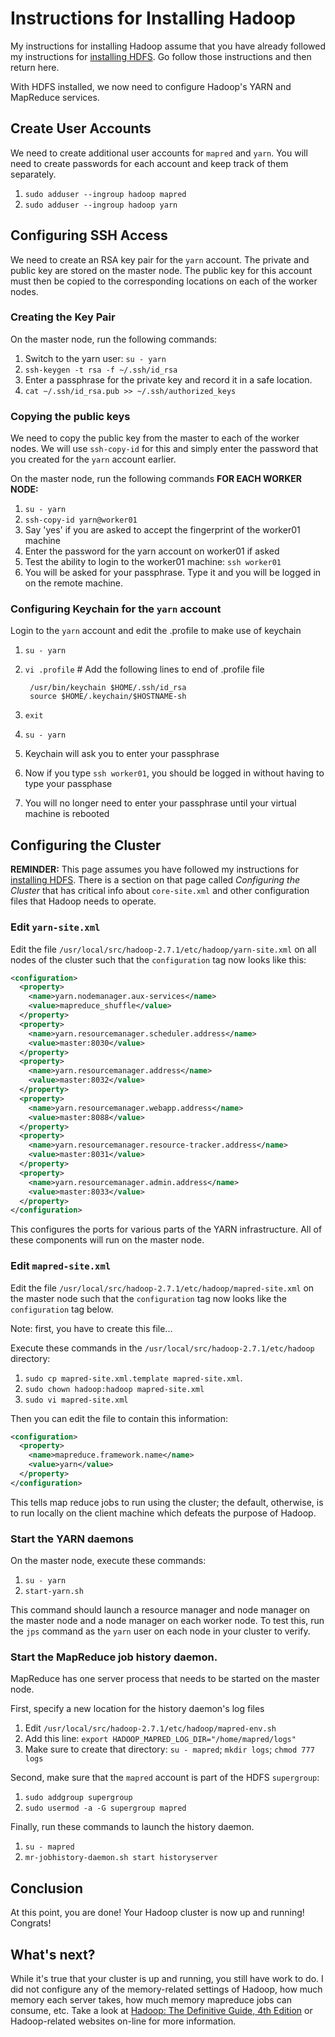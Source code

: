 # Instructions for Installing Hadoop

My instructions for installing Hadoop assume that you have already followed my instructions for [installing HDFS](https://github.com/kenbod/sysadmin/blob/master/hdfs.md). Go follow those instructions and then return here.

With HDFS installed, we now need to configure Hadoop's YARN and MapReduce services.

## Create User Accounts

We need to create additional user accounts for `mapred` and `yarn`. You will need to create passwords for each account and keep track of them separately.

1. `sudo adduser --ingroup hadoop mapred`
2. `sudo adduser --ingroup hadoop yarn`

## Configuring SSH Access

We need to create an RSA key pair for the `yarn` account. The private and public key are stored on the master node. The public key for this account must then be copied to the corresponding locations on each of the worker nodes.

### Creating the Key Pair

On the master node, run the following commands:

1. Switch to the yarn user: `su - yarn` 
2. `ssh-keygen -t rsa -f ~/.ssh/id_rsa`
3. Enter a passphrase for the private key and record it in a safe location.
4. `cat ~/.ssh/id_rsa.pub >> ~/.ssh/authorized_keys`

### Copying the public keys

We need to copy the public key from the master to each of the worker nodes. We will use `ssh-copy-id` for this and simply enter the password that you created for the `yarn` account earlier.

On the master node, run the following commands **FOR EACH WORKER NODE:**

1. `su - yarn`
2. `ssh-copy-id yarn@worker01`
3. Say 'yes' if you are asked to accept the fingerprint of the worker01 machine
4. Enter the password for the yarn account on worker01 if asked
5. Test the ability to login to the worker01 machine: `ssh worker01`
6. You will be asked for your passphrase. Type it and you will be logged in on the remote machine.

### Configuring Keychain for the `yarn` account

Login to the `yarn` account and edit the .profile to make use of keychain

1. `su - yarn`
2. `vi .profile` # Add the following lines to end of .profile file

        /usr/bin/keychain $HOME/.ssh/id_rsa
        source $HOME/.keychain/$HOSTNAME-sh

3. `exit`
4. `su - yarn`
5. Keychain will ask you to enter your passphrase
6. Now if you type `ssh worker01`, you should be logged in without having to type your passphase
7. You will no longer need to enter your passphrase until your virtual machine is rebooted

## Configuring the Cluster

**REMINDER:** This page assumes you have followed my instructions for [installing
HDFS](https://github.com/kenbod/sysadmin/blob/master/hdfs.md). There is a section on that page called *Configuring the Cluster* that has critical info about `core-site.xml` and other configuration files that Hadoop needs to operate.

### Edit `yarn-site.xml`

Edit the file `/usr/local/src/hadoop-2.7.1/etc/hadoop/yarn-site.xml` on all nodes of the cluster such that the `configuration` tag now looks like this:

```xml
<configuration>
  <property>
    <name>yarn.nodemanager.aux-services</name>
    <value>mapreduce_shuffle</value>
  </property>
  <property>
    <name>yarn.resourcemanager.scheduler.address</name>
    <value>master:8030</value>
  </property>
  <property>
    <name>yarn.resourcemanager.address</name>
    <value>master:8032</value>
  </property>
  <property>
    <name>yarn.resourcemanager.webapp.address</name>
    <value>master:8088</value>
  </property>
  <property>
    <name>yarn.resourcemanager.resource-tracker.address</name>
    <value>master:8031</value>
  </property>
  <property>
    <name>yarn.resourcemanager.admin.address</name>
    <value>master:8033</value>
  </property>
</configuration>
```

This configures the ports for various parts of the YARN infrastructure. All of these components will run on the master node.

### Edit `mapred-site.xml`

Edit the file `/usr/local/src/hadoop-2.7.1/etc/hadoop/mapred-site.xml` on the master node such that the `configuration` tag now looks like the `configuration` tag below.

Note: first, you have to create this file...

Execute these commands in the `/usr/local/src/hadoop-2.7.1/etc/hadoop` directory:

1. `sudo cp mapred-site.xml.template mapred-site.xml`.
2. `sudo chown hadoop:hadoop mapred-site.xml`
3. `sudo vi mapred-site.xml`

Then you can edit the file to contain this information:

```xml
<configuration>
  <property>
    <name>mapreduce.framework.name</name>
    <value>yarn</value>
  </property>
</configuration>
```

This tells map reduce jobs to run using the cluster; the default, otherwise, is to run locally on the client machine which defeats the purpose of Hadoop.

### Start the YARN daemons

On the master node, execute these commands:

1. `su - yarn`
2. `start-yarn.sh`

This command should launch a resource manager and node manager on the master node and a node manager on each worker node. To test this, run the `jps` command as the `yarn` user on each node in your cluster to verify.

### Start the MapReduce job history daemon.

MapReduce has one server process that needs to be started on the master node.

First, specify a new location for the history daemon's log files

1. Edit `/usr/local/src/hadoop-2.7.1/etc/hadoop/mapred-env.sh`
2. Add this line: `export HADOOP_MAPRED_LOG_DIR="/home/mapred/logs"`
3. Make sure to create that directory: `su - mapred`; `mkdir logs`; `chmod 777 logs`

Second, make sure that the `mapred` account is part of the HDFS `supergroup`:

1. `sudo addgroup supergroup`
2. `sudo usermod -a -G supergroup mapred`

Finally, run these commands to launch the history daemon.

1. `su - mapred`
2. `mr-jobhistory-daemon.sh start historyserver`

## Conclusion

At this point, you are done! Your Hadoop cluster is now up and running! Congrats!

## What's next?

While it's true that your cluster is up and running, you still have work to do. I did not configure any of the memory-related settings of Hadoop, how much memory each server takes, how much memory mapreduce jobs can consume, etc. Take a look at [Hadoop: The Definitive Guide, 4th Edition](http://shop.oreilly.com/product/0636920033448.do) or Hadoop-related websites on-line for more information.

